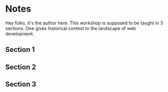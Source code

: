 # Notes 

Hey folks, it's the author here. This workshop is supposed to be taught in 3 sections. One gives historical context to the landscape of web development.

## Section 1

## Section 2

## Section 3


